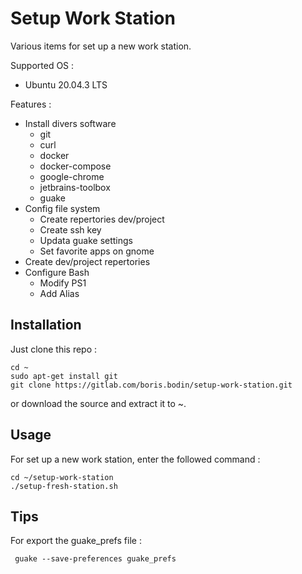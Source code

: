 # Setup Work Station

Various items for set up a new work station.

Supported OS :

- Ubuntu 20.04.3 LTS

Features :

- Install divers software
  - git
  - curl
  - docker
  - docker-compose
  - google-chrome
  - jetbrains-toolbox
  - guake
- Config file system
  - Create repertories dev/project 
  - Create ssh key
  - Updata guake settings
  - Set favorite apps on gnome
- Create dev/project repertories
- Configure Bash
  - Modify PS1
  - Add Alias

## Installation

Just clone this repo :

```
cd ~
sudo apt-get install git
git clone https://gitlab.com/boris.bodin/setup-work-station.git
```

or download the source and extract it to ~.


## Usage

For set up a new work station, enter the followed command :

```
cd ~/setup-work-station
./setup-fresh-station.sh
```
## Tips

For export the guake_prefs file :

```
 guake --save-preferences guake_prefs
```
